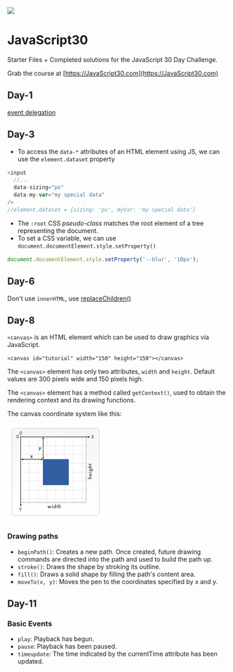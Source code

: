 ﻿![](https://javascript30.com/images/JS3-social-share.png)

# JavaScript30

Starter Files + Completed solutions for the JavaScript 30 Day Challenge.

Grab the course at [https://JavaScript30.com](https://JavaScript30.com)

## Day-1

[event delegation](https://developer.mozilla.org/en-US/docs/Learn/JavaScript/Building_blocks/Events#event_delegation)

## Day-3

- To access the `data-*` attributes of an HTML element using JS, we can use the `element.dataset` property

```js
<input
  //...
  data-sizing="px"
  data-my-var="my special data"
/>
//element.dataset = {sizing: 'px', myVar: 'my special data'}
```

- The `:root` CSS _pseudo-class_ matches the root element of a tree representing the document.
- To set a CSS variable, we can use `document.documentElement.style.setProperty()`

```js
document.documentElement.style.setProperty('--blur', '10px');
```

## Day-6

Don't use `innerHTML`, use [replaceChildren() ](https://developer.mozilla.org/en-US/docs/Web/API/Element/replaceChildren)

## Day-8

`<canvas>` is an HTML element which can be used to draw graphics via JavaScript.

```
<canvas id="tutorial" width="150" height="150"></canvas>
```

The `<canvas>` element has only two attributes, `width` and `height`. Default values are 300 pixels wide and 150 pixels high.

The `<canvas>` element has a method called `getContext()`, used to obtain the rendering context and its drawing functions.

The canvas coordinate system like this:

<img src='./08 - Fun with HTML5 Canvas/canvas_default_grid.png' />

### Drawing paths

- `beginPath()`: Creates a new path. Once created, future drawing commands are directed into the path and used to build the path up.
- `stroke()`: Draws the shape by stroking its outline.
- `fill()`: Draws a solid shape by filling the path's content area.
- `moveTo(x, y)`: Moves the pen to the coordinates specified by x and y.

## Day-11

### Basic Events

- `play`: Playback has begun.
- `pause`: Playback has been paused.
- `timeupdate`: The time indicated by the currentTime attribute has been updated.
